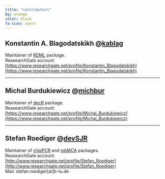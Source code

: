 ```yaml
---
title: "contributors"
bg: orange
color: black
fa-icon: users
---
```


## Konstantin A. Blagodatskikh @[kablag](https://github.com/kablag)  
Maintainer of [RDML](http://github.com/kablag/RDML) package.  
ReasearchGate account: [https://www.researchgate.net/profile/Konstantin_Blagodatskikh](https://www.researchgate.net/profile/Konstantin_Blagodatskikh)  

-------------------------

## Michal Burdukiewicz @[michbur](https://github.com/michbur)  
Maintainer of [dpcR](http://github.com/michbur/dpcR) package.  
ReasearchGate account: [https://www.researchgate.net/profile/Michal_Burdukiewicz](https://www.researchgate.net/profile/Michal_Burdukiewicz)  

-------------------------

## Stefan Roediger @[devSJR](https://github.com/devSJR)  
Maintainer of [chipPCR](http://github.com/michbur/chipPCR) and [mbMCA](http://github.com/michbur/MBmca) packages.  
ReasearchGate account: [http://www.researchgate.net/profile/Stefan_Roediger](http://www.researchgate.net/profile/Stefan_Roediger)  
Mail: stefan.roediger[at]b-tu.de 


